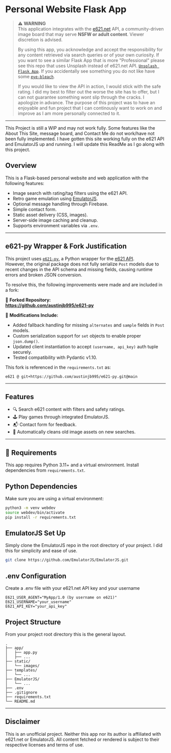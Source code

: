 # Personal Website Flask App

> ⚠️ **WARNING**  
> This application integrates with the [e621.net](https://e621.net) API, a community-driven image board that may serve **NSFW or adult content**. Viewer discretion is advised.
>   
> By using this app, you acknowledge and accept the responsibility for any content retrieved via search queries or of your own curiosity.
> If you want to see a similar Flask App that is more "Professional" please see this repo that uses Unsplash instead of e621.net API. [`Unsplash Flask App`](https://github.com/austinjb995/Unsplash-Project).
> If you accidentally see something you do not like have some [`eye-bleach`](https://eyebleach.me/).
> 
> If you would like to view the API in action, I would stick with the safe rating. I did my best to filter out the worse the site has to offer, but I can not guarantee something wont slip through the cracks. I apologize in advance.
> The purpose of this project was to have an enjoyable and fun project that I can continously want to work on and improve as I am more personally connected to it.

---

This Project is still a WIP and may not work fully. Some features like the About This Site, message board, and Contact Me do not work/have not been fully implemented. I have gotten this site working fully on the e621 API and EmulatorJS up and running.
I will update this ReadMe as I go along with this project.

## Overview

This is a Flask-based personal website and web application with the following features:

- Image search with rating/tag filters using the e621 API.
- Retro game emulation using [EmulatorJS](https://github.com/EmulatorJS/EmulatorJS).
- Optional message handling through Firebase.
- Simple contact form.
- Static asset delivery (CSS, images).
- Server-side image caching and cleanup.
- Supports environment variables via `.env`.

---

## e621-py Wrapper & Fork Justification

This project uses [`e621-py`](https://github.com/eoan-ermine/e621-py), a Python wrapper for the [e621 API](https://e621.net/help/api).  
However, the original package does not fully serialize `Post` models due to recent changes in the API schema and missing fields, causing runtime errors and broken JSON conversion.

To resolve this, the following improvements were made and are included in a fork:

📌 **Forked Repository:**  
**https://github.com/austinjb995/e621-py**

🔧 **Modifications Include:**
- Added fallback handling for missing `alternates` and `sample` fields in `Post` models.
- Custom serialization support for `set` objects to enable proper `json.dump()`.
- Updated client instantiation to accept `(username, api_key)` auth tuple securely.
- Tested compatibility with Pydantic v1.10.

This fork is referenced in the `requirements.txt` as:

```text
e621 @ git+https://github.com/austinjb995/e621-py.git@main
```
---

## Features

- 🔍 Search e621 content with filters and safety ratings.
- 🕹️ Play games through integrated EmulatorJS.
- 📬 Contact form for feedback.
- 🧼 Automatically cleans old image assets on new searches.

---

## 🧱 Requirements

This app requires Python 3.11+ and a virtual environment. Install dependencies from `requirements.txt`.

## Python Dependencies

Make sure you are using a virtual environment:

```bash
python3 -m venv webdev
source webdev/bin/activate
pip install -r requirements.txt
```
## EmulatorJS Set Up

Simply clone the EmulatorJS repo in the root directory of your project. I did this for simplicity and ease of use.

```bash
git clone https://github.com/EmulatorJS/EmulatorJS.git
```

## .env Configuration

Create a .env file with your e621.net API key and your username

```.env file contents
E621_USER_AGENT="MyApp/1.0 (by username on e621)"
E621_USERNAME="your_username"
E621_API_KEY="your_api_key"
```

## Project Structure

From your project root directory this is the general layout. 

```text
.
├── app/
│   ├── app.py
│   ├── ...
├── static/
│   └── images/
├── templates/
│   └── ...
├── EmulatorJS/
│   └── ...
├── .env
├── .gitignore
├── requirements.txt
└── README.md
```
___

## Disclaimer

This is an unofficial project. Neither this app nor its author is affiliated with e621.net or EmulatorJS. All content fetched or rendered is subject to their respective licenses and terms of use.
